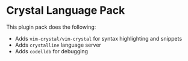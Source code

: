 # Crystal Language Pack

This plugin pack does the following:

- Adds `vim-crystal/vim-crystal` for syntax highlighting and snippets
- Adds `crystalline` language server
- Adds `codelldb` for debugging

<!-- vim: set ft=markdown: -->